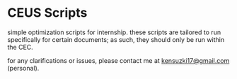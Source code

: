 # CEUS Scripts 
simple optimization scripts for internship.
these scripts are tailored to run specifically for certain documents; as such, they should only be run within the CEC.

for any clarifications or issues, please contact me at kensuzki17@gmail.com (personal).
